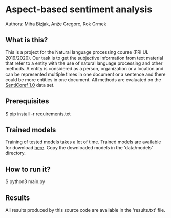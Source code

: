 # Aspect-based sentiment analysis
Authors: Miha Bizjak, Anže Gregorc, Rok Grmek

## What is this?
This is a project for the Natural language processing course (FRI UL 2019/2020).
Our task is to get the subjective information from text material that refer to a entity with the use of natural language processing and other methods.
A entity is considered as a person, organization or a location and can be represented multiple times in one document or a sentence and there could be more entities in one document.
All methods are evaluated on the [SentiCoref 1.0](https://www.clarin.si/repository/xmlui/handle/11356/1285) data set.

## Prerequisites
$ pip install -r requirements.txt

## Trained models
Training of tested models takes a lot of time.
Trained models are available for download [here](https://www.sendtransfer.com/download.php?id=f82802d706da70a694f974b9da74ae31&email=1498741).
Copy the downloaded models in the 'data/models' directory.

## How to run it?
$ python3 main.py

## Results
All results produced by this source code are available in the 'results.txt' file.
